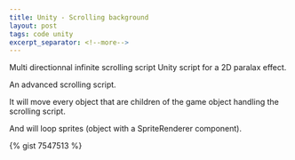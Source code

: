 ```yaml
---
title: Unity - Scrolling background
layout: post
tags: code unity
excerpt_separator: <!--more-->
---
```


Multi directionnal infinite scrolling script Unity script for a 2D paralax effect.

<!--more-->

An advanced scrolling script.

It will move every object that are children of the game object handling the scrolling script.

And will loop sprites (object with a SpriteRenderer component).

{% gist 7547513 %}
